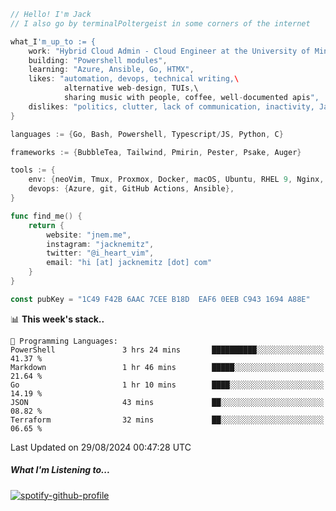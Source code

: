 ```go
// Hello! I'm Jack
// I also go by terminalPoltergeist in some corners of the internet

what_I'm_up_to := {
    work: "Hybrid Cloud Admin - Cloud Engineer at the University of Minnesota",
    building: "Powershell modules",
    learning: "Azure, Ansible, Go, HTMX",
    likes: "automation, devops, technical writing,\
            alternative web-design, TUIs,\
            sharing music with people, coffee, well-documented apis",
    dislikes: "politics, clutter, lack of communication, inactivity, Java",
}

languages := {Go, Bash, Powershell, Typescript/JS, Python, C}

frameworks := {BubbleTea, Tailwind, Pmirin, Pester, Psake, Auger}

tools := {
    env: {neoVim, Tmux, Proxmox, Docker, macOS, Ubuntu, RHEL 9, Nginx, DigitalOcean, Cloudflare},
    devops: {Azure, git, GitHub Actions, Ansible},
}

func find_me() {
    return {
        website: "jnem.me",
        instagram: "jacknemitz",
        twitter: "@i_heart_vim",
        email: "hi [at] jacknemitz [dot] com"
    }
}

const pubKey = "1C49 F42B 6AAC 7CEE B18D  EAF6 0EEB C943 1694 A88E"
```

<!--START_SECTION:waka-->
📊 **This week's stack..** 

```text
💬 Programming Languages: 
PowerShell               3 hrs 24 mins       ██████████░░░░░░░░░░░░░░░   41.37 % 
Markdown                 1 hr 46 mins        █████░░░░░░░░░░░░░░░░░░░░   21.64 % 
Go                       1 hr 10 mins        ████░░░░░░░░░░░░░░░░░░░░░   14.19 % 
JSON                     43 mins             ██░░░░░░░░░░░░░░░░░░░░░░░   08.82 % 
Terraform                32 mins             ██░░░░░░░░░░░░░░░░░░░░░░░   06.65 % 
```


 Last Updated on 29/08/2024 00:47:28 UTC
<!--END_SECTION:waka-->

##### What I'm Listening to...

[![spotify-github-profile](https://jnem.me/listening-item?maxAge=2592000)](https://jnem.me/listening)
